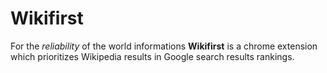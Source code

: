 # Wikifirst

For the *reliability* of the world informations **Wikifirst** is a chrome extension which prioritizes Wikipedia results in Google search results rankings.